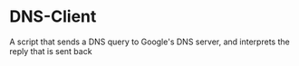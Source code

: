 # DNS-Client
A script that sends a DNS query to Google's DNS server, and interprets the reply that is sent back
